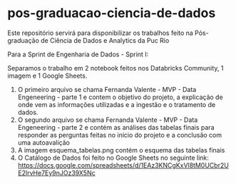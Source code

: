 # pos-graduacao-ciencia-de-dados
Este repositório servirá para disponibilizar os trabalhos feito na Pós-graduação de Ciência de Dados e Analytics da Puc Rio

Para a Sprint de Engenharia de Dados - Sprint I:

Separamos o trabalho em 2 notebook feitos nos Databricks Community, 1 imagem e 1 Google Sheets.
  1. O primeiro arquivo se chama Fernanda Valente - MVP - Data Engeneering - parte 1 e contem o objetivo do projeto, a explicação de onde vem as informações utilizadas e a ingestão e o tratamento de dados.
  2. O segundo arquivo se chama Fernanda Valente - MVP - Data Engeneering - parte 2 e contém as análises das tabelas finais para responder as perguntas feitas no início do projeto e a conclusão com uma autoavalição
  3. A imagem esquema_tabelas.png contém o esquema das tabelas finais
  4. O Catálogo de Dados foi feito no Google Sheets no seguinte link: https://docs.google.com/spreadsheets/d/1EAz3KNCgKxVl8tM0UCbr2UE2lrvHe7Ey9nJOz39X5Nc
